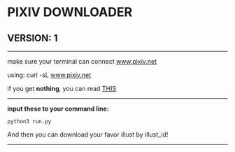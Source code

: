 # PIXIV DOWNLOADER

VERSION: 1
-----

-----
make sure your terminal can connect www.pixiv.net

using:
	curl -sL www.pixiv.net

if you get **nothing**, you can read [THIS](https://samzong.me/2017/11/17/howto-use-ssr-on-linux-terminal/)

-----



**input these to your command line:**

	python3 run.py

And then you can download your favor illust by illust_id!

-----